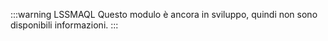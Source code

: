 :::warning LSSMAQL
Questo modulo è ancora in sviluppo, quindi non sono disponibili informazioni.
:::
